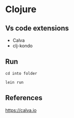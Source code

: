 # Clojure

## Vs code extensions

* Calva
* clj-kondo

## Run

`cd into folder`

`lein run`

## References

<https://calva.io>
